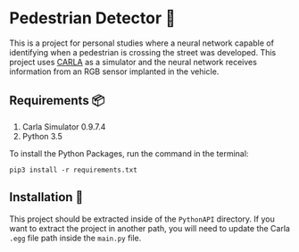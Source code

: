 # Pedestrian Detector 🚶

This is a project for personal studies where a neural network capable of identifying when a pedestrian is crossing the street was developed. This project uses [CARLA](https://carla.org) as a simulator and the neural network receives information from an RGB sensor implanted in the vehicle.

## Requirements 📦

1. Carla Simulator 0.9.7.4
2. Python 3.5

To install the Python Packages, run the command in the terminal:

```
pip3 install -r requirements.txt
```

## Installation 📁

This project should be extracted inside of the `PythonAPI` directory. If you want to extract the project in another path, you will need to update the Carla `.egg` file path inside the `main.py` file.
